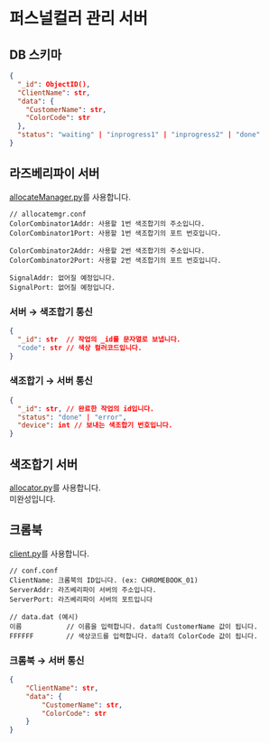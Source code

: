 # 퍼스널컬러 관리 서버
## DB 스키마
```json
{
  "_id": ObjectID(),
  "ClientName": str,
  "data": {
    "CustomerName": str,
    "ColorCode": str
  },
  "status": "waiting" | "inprogress1" | "inprogress2" | "done"
}
```

## 라즈베리파이 서버
[allocateManager.py](https://github.com/ShinsungPRON/server/blob/main/server/allocateManager.py)를 사용합니다. <br>
```
// allocatemgr.conf
ColorCombinator1Addr: 사용할 1번 색조합기의 주소입니다.
ColorCombinator1Port: 사용할 1번 색조합기의 포트 번호입니다. 

ColorCombinator2Addr: 사용할 2번 색조합기의 주소입니다.
ColorCombinator2Port: 사용할 2번 색조합기의 포트 번호입니다.

SignalAddr: 없어질 예정입니다.
SignalPort: 없어질 예정입니다. 
```

### 서버 → 색조합기 통신
```json
{
  "_id": str  // 작업의 _id를 문자열로 보냅니다.
  "code": str // 색상 컬러코드입니다. 
}
```

### 색조합기 → 서버 통신
```json
{
  "_id": str, // 완료한 작업의 id입니다.
  "status": "done" | "error",
  "device": int // 보내는 색조합기 번호입니다. 
}
```

## 색조합기 서버
[allocator.py](https://github.com/ShinsungPRON/server/blob/main/serialCommunicator/allocator.py)를 사용합니다. <br>
미완성입니다.

## 크롬북
[client.py](https://github.com/ShinsungPRON/server/blob/main/client/client.py)를 사용합니다. <br>
```
// conf.conf
ClientName: 크롬북의 ID입니다. (ex: CHROMEBOOK_01)
ServerAddr: 라즈베리파이 서버의 주소입니다. 
ServerPort: 라즈베리파이 서버의 포트입니다
```
```
// data.dat (예시)
이름           // 이름을 입력합니다. data의 CustomerName 값이 됩니다. 
FFFFFF        // 색상코드를 입력합니다. data의 ColorCode 값이 됩니다.
```

### 크롬북 → 서버 통신
```json
{
    "ClientName": str,
    "data": {
        "CustomerName": str,
        "ColorCode": str
    }
}
```